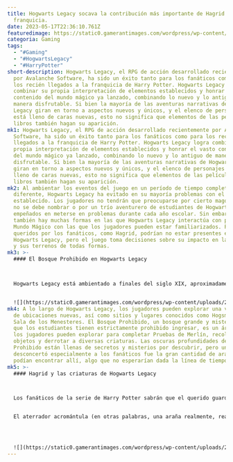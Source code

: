 ```yaml
---
title: Hogwarts Legacy socava la contribución más importante de Hagrid a la
  franquicia.
date: 2023-05-17T22:36:10.761Z
featuredimage: https://static0.gamerantimages.com/wordpress/wp-content/uploads/2023/05/hogwarts-legacy-hagrid-forbidden-forest-spiders.jpg?q=50&fit=contain&w=767&h=&dpr=1.5
categoria: Gaming
tags:
  - "#Gaming"
  - "#HogwartsLegacy"
  - "#HarryPotter"
short-description: Hogwarts Legacy, el RPG de acción desarrollado recientemente
  por Avalanche Software, ha sido un éxito tanto para los fanáticos como para
  los recién llegados a la franquicia de Harry Potter. Hogwarts Legacy logra
  combinar su propia interpretación de elementos establecidos y honrar el vasto
  contenido del mundo mágico ya lanzado, combinando lo nuevo y lo antiguo de
  manera disfrutable. Si bien la mayoría de las aventuras narrativas de Hogwarts
  Legacy giran en torno a aspectos nuevos y únicos, y el elenco de personajes
  está lleno de caras nuevas, esto no significa que elementos de las películas y
  libros también hagan su aparición.
mk1: Hogwarts Legacy, el RPG de acción desarrollado recientemente por Avalanche
  Software, ha sido un éxito tanto para los fanáticos como para los recién
  llegados a la franquicia de Harry Potter. Hogwarts Legacy logra combinar su
  propia interpretación de elementos establecidos y honrar el vasto contenido
  del mundo mágico ya lanzado, combinando lo nuevo y lo antiguo de manera
  disfrutable. Si bien la mayoría de las aventuras narrativas de Hogwarts Legacy
  giran en torno a aspectos nuevos y únicos, y el elenco de personajes está
  lleno de caras nuevas, esto no significa que elementos de las películas y
  libros también hagan su aparición.
mk2: Al ambientar los eventos del juego en un período de tiempo completamente
  diferente, Hogwarts Legacy ha evitado en su mayoría problemas con el canon
  establecido. Los jugadores no tendrán que preocuparse por cierto mago al que
  no se debe nombrar o por un trío aventurero de estudiantes de Hogwarts
  empeñados en meterse en problemas durante cada año escolar. Sin embargo,
  también hay muchas formas en las que Hogwarts Legacy interactúa con partes del
  Mundo Mágico con las que los jugadores pueden estar familiarizados. Personajes
  queridos por los fanáticos, como Hagrid, podrían no estar presentes en
  Hogwarts Legacy, pero el juego toma decisiones sobre su impacto en la escuela
  y sus terrenos de todas formas.
mk3: >-
  #### El Bosque Prohibido en Hogwarts Legacy



  Hogwarts Legacy está ambientado a finales del siglo XIX, aproximadamente cien años antes de los eventos de la serie de Harry Potter. Otros materiales canónicos han abordado períodos de tiempo más cercanos a la configuración de Hogwarts Legacy, como la serie de películas de Animales Fantásticos, pero el juego logra destacarse con un trasfondo social único. Aunque a veces puede sentirse como una entidad separada, Hogwarts Legacy es esencialmente una precuela y ofrece la oportunidad de ver aspectos reconocibles del Mundo Mágico en una época anterior, como la famosa escuela y las partes más infames de sus terrenos, como el Bosque Prohibido.


  ![](https://static0.gamerantimages.com/wordpress/wp-content/uploads/2023/02/collage-maker-19-feb-2023-12-26-pm-1-1.jpg?q=50&fit=crop&w=767&dpr=1.5)
mk4: A lo largo de Hogwarts Legacy, los jugadores pueden explorar una variedad
  de ubicaciones nuevas, así como sitios y lugares conocidos como Hogsmeade y la
  Sala de los Menesteres. El Bosque Prohibido, un bosque grande y misterioso al
  que los estudiantes tienen estrictamente prohibido ingresar, es un área que
  los jugadores pueden explorar para completar Pruebas de Merlín, recolectar
  objetos y derrotar a diversas criaturas. Las oscuras profundidades del Bosque
  Prohibido están llenas de secretos y misterios por descubrir, pero uno que
  desconcertó especialmente a los fanáticos fue la gran cantidad de arañas que
  podían encontrar allí, algo que no esperarían dada la línea de tiempo.
mk5: >-
  #### Hagrid y las criaturas de Hogwarts Legacy



  Los fanáticos de la serie de Harry Potter sabrán que el querido guardabosques de Hogwarts tiene un punto débil por todo tipo de criaturas. Ya sean de la variedad esponjosa o de la un poco más inusual y escamosa con aliento de fuego, Hagrid ha tenido diferentes mascotas a lo largo del tiempo de Harry en la Escuela de Magia y Hechicería. Varias veces a lo largo de la serie, las criaturas compañeras de Hagrid desempeñan roles fundamentales en las historias, como Fluffy, el perro de tres cabezas que custodia la entrada a la Piedra Filosofal, o Buckbeak, que ayuda a Sirius Black a escapar. Sin embargo, una de las mascotas anteriores más memorables del semigigante tiene que ser Aragog.


  El aterrador acromántula (en otras palabras, una araña realmente, realmente grande) deja una impresión significativa en Harry y Ron durante Harry Potter y la Cámara Secreta, y es únicamente gracias a Hagrid que la gigantesca araña pudo sobrevivir y prosperar en el Bosque Prohibido durante décadas. Creando cientos de descendientes, Aragog estableció una dinastía macabra en el bosque, pero algunos jugadores se confundieron al ver una cantidad considerable de enemigos arácnidos durante Hogwarts Legacy, años antes de que Hagrid siquiera estuviera en Hogwarts. Estos tipos de enemigos podrían ser técnicamente diferentes variaciones, como los Thornbacks, un tipo de araña grande introducido por primera vez en Hogwarts Legacy, y no los hijos de Aragog. Sin embargo, parece socavar la contribución de Hagrid a la ecología del Bosque Prohibido y su impacto futuro en el canon.




  ![](https://static0.gamerantimages.com/wordpress/wp-content/uploads/2023/05/collage-maker-07-may-2023-03-41-pm-8267.jpg?q=50&fit=crop&w=767&dpr=1.5)
---
```

